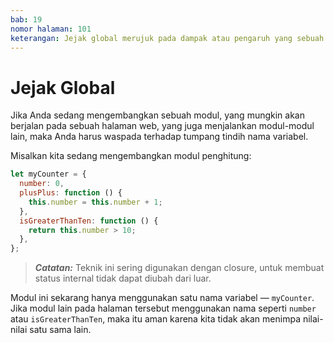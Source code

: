 ```yaml
---
bab: 19
nomor halaman: 101
keterangan: Jejak global merujuk pada dampak atau pengaruh yang sebuah skrip atau aplikasi miliki terhadap cakupan global lingkungan runtime. Ketika sebuah skrip atau aplikasi membuat variabel atau fungsi dalam cakupan global, itu memengaruhi jejak global.
---
```


# Jejak Global

Jika Anda sedang mengembangkan sebuah modul, yang mungkin akan berjalan pada sebuah halaman web, yang juga menjalankan modul-modul lain, maka Anda harus waspada terhadap tumpang tindih nama variabel.

Misalkan kita sedang mengembangkan modul penghitung:

```javascript
let myCounter = {
  number: 0,
  plusPlus: function () {
    this.number = this.number + 1;
  },
  isGreaterThanTen: function () {
    return this.number > 10;
  },
};
```

> _**Catatan:**_ Teknik ini sering digunakan dengan closure, untuk membuat status internal tidak dapat diubah dari luar.

Modul ini sekarang hanya menggunakan satu nama variabel — `myCounter`. Jika modul lain pada halaman tersebut menggunakan nama seperti `number` atau `isGreaterThanTen`, maka itu aman karena kita tidak akan menimpa nilai-nilai satu sama lain.
